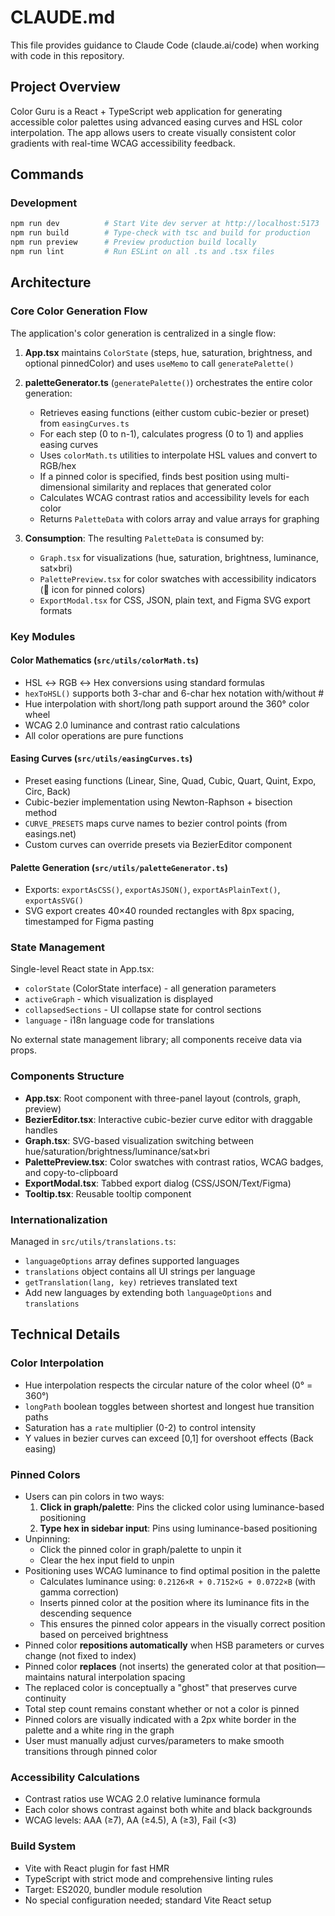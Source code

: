 # CLAUDE.md

This file provides guidance to Claude Code (claude.ai/code) when working with code in this repository.

## Project Overview

Color Guru is a React + TypeScript web application for generating accessible color palettes using advanced easing curves and HSL color interpolation. The app allows users to create visually consistent color gradients with real-time WCAG accessibility feedback.

## Commands

### Development
```bash
npm run dev          # Start Vite dev server at http://localhost:5173
npm run build        # Type-check with tsc and build for production
npm run preview      # Preview production build locally
npm run lint         # Run ESLint on all .ts and .tsx files
```

## Architecture

### Core Color Generation Flow

The application's color generation is centralized in a single flow:

1. **App.tsx** maintains `ColorState` (steps, hue, saturation, brightness, and optional pinnedColor) and uses `useMemo` to call `generatePalette()`
2. **paletteGenerator.ts** (`generatePalette()`) orchestrates the entire color generation:
   - Retrieves easing functions (either custom cubic-bezier or preset) from `easingCurves.ts`
   - For each step (0 to n-1), calculates progress (0 to 1) and applies easing curves
   - Uses `colorMath.ts` utilities to interpolate HSL values and convert to RGB/hex
   - If a pinned color is specified, finds best position using multi-dimensional similarity and replaces that generated color
   - Calculates WCAG contrast ratios and accessibility levels for each color
   - Returns `PaletteData` with colors array and value arrays for graphing

3. **Consumption**: The resulting `PaletteData` is consumed by:
   - `Graph.tsx` for visualizations (hue, saturation, brightness, luminance, sat×bri)
   - `PalettePreview.tsx` for color swatches with accessibility indicators (📌 icon for pinned colors)
   - `ExportModal.tsx` for CSS, JSON, plain text, and Figma SVG export formats

### Key Modules

#### Color Mathematics (`src/utils/colorMath.ts`)
- HSL ↔ RGB ↔ Hex conversions using standard formulas
- `hexToHSL()` supports both 3-char and 6-char hex notation with/without #
- Hue interpolation with short/long path support around the 360° color wheel
- WCAG 2.0 luminance and contrast ratio calculations
- All color operations are pure functions

#### Easing Curves (`src/utils/easingCurves.ts`)
- Preset easing functions (Linear, Sine, Quad, Cubic, Quart, Quint, Expo, Circ, Back)
- Cubic-bezier implementation using Newton-Raphson + bisection method
- `CURVE_PRESETS` maps curve names to bezier control points (from easings.net)
- Custom curves can override presets via BezierEditor component

#### Palette Generation (`src/utils/paletteGenerator.ts`)
- Exports: `exportAsCSS()`, `exportAsJSON()`, `exportAsPlainText()`, `exportAsSVG()`
- SVG export creates 40×40 rounded rectangles with 8px spacing, timestamped for Figma pasting

### State Management

Single-level React state in App.tsx:
- `colorState` (ColorState interface) - all generation parameters
- `activeGraph` - which visualization is displayed
- `collapsedSections` - UI collapse state for control sections
- `language` - i18n language code for translations

No external state management library; all components receive data via props.

### Components Structure

- **App.tsx**: Root component with three-panel layout (controls, graph, preview)
- **BezierEditor.tsx**: Interactive cubic-bezier curve editor with draggable handles
- **Graph.tsx**: SVG-based visualization switching between hue/saturation/brightness/luminance/sat×bri
- **PalettePreview.tsx**: Color swatches with contrast ratios, WCAG badges, and copy-to-clipboard
- **ExportModal.tsx**: Tabbed export dialog (CSS/JSON/Text/Figma)
- **Tooltip.tsx**: Reusable tooltip component

### Internationalization

Managed in `src/utils/translations.ts`:
- `languageOptions` array defines supported languages
- `translations` object contains all UI strings per language
- `getTranslation(lang, key)` retrieves translated text
- Add new languages by extending both `languageOptions` and `translations`

## Technical Details

### Color Interpolation
- Hue interpolation respects the circular nature of the color wheel (0° = 360°)
- `longPath` boolean toggles between shortest and longest hue transition paths
- Saturation has a `rate` multiplier (0-2) to control intensity
- Y values in bezier curves can exceed [0,1] for overshoot effects (Back easing)

### Pinned Colors
- Users can pin colors in two ways:
  1. **Click in graph/palette**: Pins the clicked color using luminance-based positioning
  2. **Type hex in sidebar input**: Pins using luminance-based positioning
- Unpinning:
  - Click the pinned color in graph/palette to unpin it
  - Clear the hex input field to unpin
- Positioning uses WCAG luminance to find optimal position in the palette
  - Calculates luminance using: `0.2126×R + 0.7152×G + 0.0722×B` (with gamma correction)
  - Inserts pinned color at the position where its luminance fits in the descending sequence
  - This ensures the pinned color appears in the visually correct position based on perceived brightness
- Pinned color **repositions automatically** when HSB parameters or curves change (not fixed to index)
- Pinned color **replaces** (not inserts) the generated color at that position—maintains natural interpolation spacing
- The replaced color is conceptually a "ghost" that preserves curve continuity
- Total step count remains constant whether or not a color is pinned
- Pinned colors are visually indicated with a 2px white border in the palette and a white ring in the graph
- User must manually adjust curves/parameters to make smooth transitions through pinned color

### Accessibility Calculations
- Contrast ratios use WCAG 2.0 relative luminance formula
- Each color shows contrast against both white and black backgrounds
- WCAG levels: AAA (≥7), AA (≥4.5), A (≥3), Fail (<3)

### Build System
- Vite with React plugin for fast HMR
- TypeScript with strict mode and comprehensive linting rules
- Target: ES2020, bundler module resolution
- No special configuration needed; standard Vite React setup
